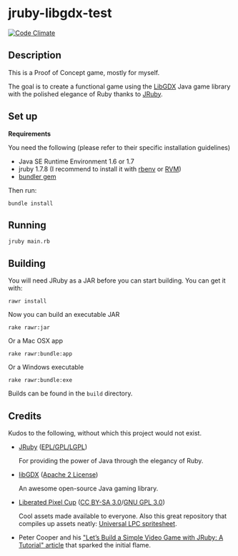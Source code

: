jruby-libgdx-test
=================
<!-- [![Build Status](https://travis-ci.org/rafaelgonzalez/jruby-libgdx-test.png?branch=master)](https://travis-ci.org/rafaelgonzalez/jruby-libgdx-test) -->
<!-- [![Coverage Status](https://coveralls.io/repos/rafaelgonzalez/jruby-libgdx-test/badge.png?branch=master)](https://coveralls.io/r/rafaelgonzalez/jruby-libgdx-test) -->
[![Code Climate](https://codeclimate.com/github/rafaelgonzalez/jruby-libgdx-test.png)](https://codeclimate.com/github/rafaelgonzalez/jruby-libgdx-test)

## Description ##

This is a Proof of Concept game, mostly for myself.

The goal is to create a functional game using the [LibGDX](http://libgdx.badlogicgames.com/) Java game library with the polished elegance of Ruby thanks to [JRuby](http://jruby.org/).

## Set up ##

**Requirements**

You need the following (please refer to their specific installation guidelines)

- Java SE Runtime Environment 1.6 or 1.7
- jruby 1.7.8 (I recommend to install it with [rbenv](https://github.com/sstephenson/rbenv) or [RVM](http://rvm.io/))
- [bundler gem](https://github.com/bundler/bundler)

Then run:

    bundle install

## Running ##

    jruby main.rb

## Building ##

You will need JRuby as a JAR before you can start building. You can get it with:

    rawr install

Now you can build an executable JAR

    rake rawr:jar

Or a Mac OSX app

    rake rawr:bundle:app

Or a Windows executable

    rake rawr:bundle:exe

Builds can be found in the `build` directory.

## Credits ##

Kudos to the following, without which this project would not exist.

- [JRuby](http://jruby.org/) ([EPL/GPL/LGPL](https://github.com/jruby/jruby/blob/master/COPYING))

  For providing the power of Java through the elegancy of Ruby.

- [libGDX](http://libgdx.badlogicgames.com/) ([Apache 2 License](http://www.apache.org/licenses/LICENSE-2.0.html))

  An awesome open-source Java gaming library.

- [Liberated Pixel Cup](http://lpc.opengameart.org/) ([CC BY-SA 3.0](http://creativecommons.org/licenses/by-sa/3.0/)/[GNU GPL 3.0](http://www.gnu.org/licenses/gpl-3.0.html))

  Cool assets made available to everyone.
  Also this great repository that compiles up assets neatly: [Universal LPC spritesheet](https://github.com/makrohn/Universal-LPC-spritesheet).

- Peter Cooper and his ["Let’s Build a Simple Video Game with JRuby: A Tutorial" article](http://www.rubyinside.com/video-game-ruby-tutorial-5726.html) that sparked the initial flame.
